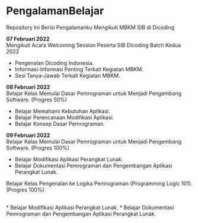 # PengalamanBelajar
Repository Ini Berisi Pengalamanku Mengikuti MBKM SIB di Dicoding

**07 Februari 2022**  
Mengikuti Acara Welcoming Session Peserta SIB Dicoding Batch Kedua 2022
  * Pengenalan Dicoding Indonesia. 
  * Informasi-Informasi Penting Terkait Kegiatan MBKM. 
  * Sesi Tanya-Jawab Terkait Kegiatan MBKM. 
  
**08 Februari 2022**  
Belajar Kelas Memulai Dasar Pemrograman untuk Menjadi Pengembang Software. (Progres 50%)
  * Belajar Memahami Kebutuhan Aplikasi. 
  * Belajar Perencanaan Modifikasi Aplikasi. 
  * Belajar Konsep Dasar Pemrograman. 

**09 Februari 2022**  
Belajar Kelas Memulai Dasar Pemrograman untuk Menjadi Pengembang Software. (Progres 100%)
  * Belajar Modifikasi Aplikasi Perangkat Lunak. 
  * Belajar Dokumentasi Pemrograman dan Pengembangan Aplikasi Perangkat Lunak. 


<p>Belajar Kelas Pengenalan ke Logika Pemrograman (Programming Logic 101). (Progres 100%)</p><br>
  * Belajar Modifikasi Aplikasi Perangkat Lunak. 
  * Belajar Dokumentasi Pemrograman dan Pengembangan Aplikasi Perangkat Lunak. 
